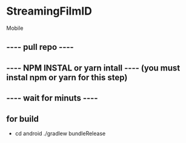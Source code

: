 # StreamingFilmID
Mobile
## ---- pull repo ----
## ---- NPM INSTAL or yarn intall ---- (you must instal npm or yarn for this step)
## ---- wait for minuts ----
## for build 
- cd android
./gradlew bundleRelease
